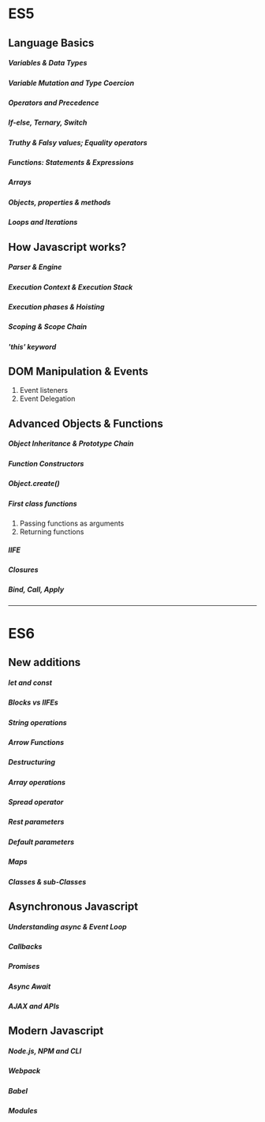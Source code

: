 ES5
===

Language Basics
---------------
##### Variables & Data Types
##### Variable Mutation and Type Coercion
##### Operators and Precedence
##### If-else, Ternary, Switch
##### Truthy & Falsy values; Equality operators
##### Functions: Statements & Expressions
##### Arrays
##### Objects, properties & methods
##### Loops and Iterations

How Javascript works?
---------------------
##### Parser & Engine
##### Execution Context & Execution Stack
##### Execution phases & Hoisting
##### Scoping & Scope Chain
##### 'this' keyword

DOM Manipulation & Events
-------------------------
1. Event listeners
2. Event Delegation 

Advanced Objects & Functions
----------------------------
##### Object Inheritance & Prototype Chain
##### Function Constructors
##### Object.create()
##### First class functions
1. Passing functions as arguments
2. Returning functions
##### IIFE
##### Closures
##### Bind, Call, Apply

---------------------------------------------------

ES6
===

New additions
-------------
##### let and const
##### Blocks vs IIFEs
##### String operations
##### Arrow Functions
##### Destructuring
##### Array operations
##### Spread operator
##### Rest parameters
##### Default parameters
##### Maps
##### Classes & sub-Classes

Asynchronous Javascript
-----------------------
##### Understanding async & Event Loop
##### Callbacks
##### Promises
##### Async Await
##### AJAX and APIs

Modern Javascript
-----------------
##### Node.js, NPM and CLI
##### Webpack
##### Babel
##### Modules